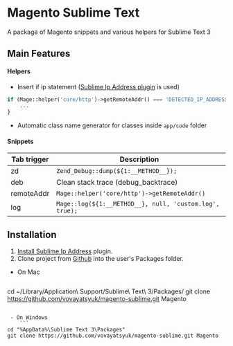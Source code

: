 # Magento Sublime Text
A package of Magento snippets and various helpers for Sublime Text 3

## Main Features

#### Helpers

- Insert if ip statement ([Sublime Ip Address plugin](https://github.com/vovayatsyuk/sublime-ip-address#installation) is used)

 ```php
 if (Mage::helper('core/http')->getRemoteAddr() === 'DETECTED_IP_ADDRESS') {
     ...
 }
 ```

- Automatic class name generator for classes inside `app/code` folder

#### Snippets

Tab trigger | Description
------------|------------
zd | `Zend_Debug::dump(${1:__METHOD__});`
deb | Clean stack trace (debug_backtrace)
remoteAddr | `Mage::helper('core/http')->getRemoteAddr()`
log | `Mage::log(${1:__METHOD__}, null, 'custom.log', true);`

## Installation
1. [Install Sublime Ip Address](https://github.com/vovayatsyuk/sublime-ip-address#installation) plugin.
2. Clone project from [Github](https://github.com/vovayatsyuk/magento-sublime) into the user's Packages folder.
 - On Mac
    ```
cd ~/Library/Application\ Support/Sublime\ Text\ 3/Packages/
git clone https://github.com/vovayatsyuk/magento-sublime.git Magento
```

 - On Windows
    ```
cd "%AppData%\Sublime Text 3\Packages"
git clone https://github.com/vovayatsyuk/magento-sublime.git Magento
```
